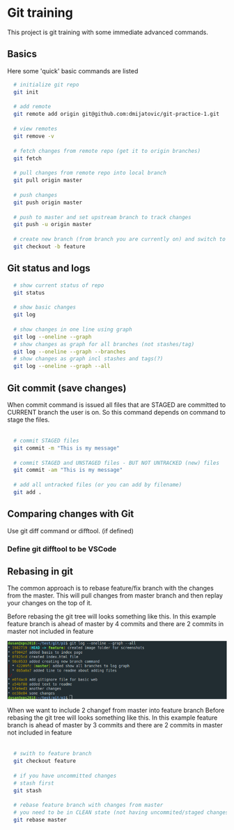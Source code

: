 # Git training

This project is git training with some immediate advanced commands.

## Basics

Here some 'quick' basic commands are listed

```bash
  # initialize git repo
  git init

  # add remote
  git remote add origin git@github.com:dmijatovic/git-practice-1.git

  # view remotes
  git remove -v

  # fetch changes from remote repo (get it to origin branches)
  git fetch

  # pull changes from remote repo into local branch
  git pull origin master

  # push changes
  git push origin master

  # push to master and set upstream branch to track changes
  git push -u origin master

  # create new branch (from branch you are currently on) and switch to it
  git checkout -b feature


```

## Git status and logs

```bash
  # show current status of repo
  git status

  # show basic changes
  git log

  # show changes in one line using graph
  git log --oneline --graph
  # show changes as graph for all branches (not stashes/tag)
  git log --oneline --graph --branches
  # show changes as graph incl stashes and tags(?)
  git log --oneline --graph --all

```

## Git commit (save changes)

When commit command is issued all files that are STAGED are committed to CURRENT branch the user is on. So this command depends on command to stage the files.

```bash

  # commit STAGED files
  git commit -m "This is my message"

  # commit STAGED and UNSTAGED files - BUT NOT UNTRACKED (new) files
  git commit -am "This is my message"

  # add all untracked files (or you can add by filename)
  git add .


```

## Comparing changes with Git

Use git diff command or difftool. (if defined)

### Define git difftool to be VSCode


## Rebasing in git

The common approach is to rebase feature/fix branch with the changes from the master. This will pull changes from master branch and then replay your changes on the top of it.

Before rebasing the git tree will looks something like this. In this example feature branch is ahead of master by 4 commits and there are 2 commits in master not included in feature

<img src="./img/feature-master-diverged.png" />

When we want to include 2 changef from master into feature branch
Before rebasing the git tree will looks something like this. In this example feature branch is ahead of master by 3 commits and there are 2 commits in master not included in feature


```bash

  # swith to feature branch
  git checkout feature

  # if you have uncommitted changes
  # stash first
  git stash

  # rebase feature branch with changes from master
  # you need to be in CLEAN state (not having uncommited/staged changes)
  git rebase master

```